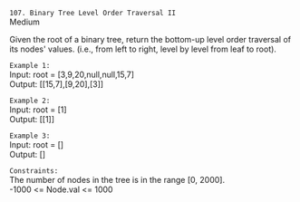 ``107. Binary Tree Level Order Traversal II``  
Medium

Given the root of a binary tree, return the bottom-up level order traversal of its nodes' values. (i.e., from left to right, level by level from leaf to root).

``Example 1:``  
Input: root = [3,9,20,null,null,15,7]  
Output: [[15,7],[9,20],[3]]

``Example 2:``  
Input: root = [1]  
Output: [[1]]

``Example 3:``  
Input: root = []  
Output: []

``Constraints:``  
The number of nodes in the tree is in the range [0, 2000].  
-1000 <= Node.val <= 1000